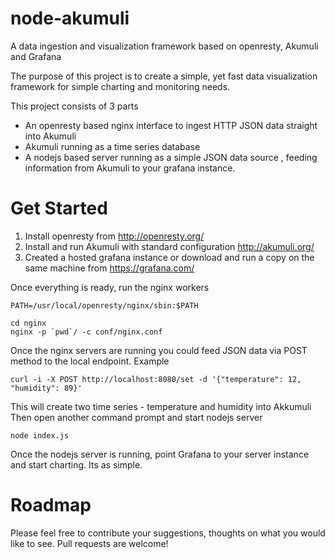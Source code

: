 # node-akumuli
A data ingestion and visualization framework based on openresty, Akumuli and Grafana

The purpose of this project is to create a simple, yet fast data visualization framework for simple charting and monitoring needs. 

This project consists of 3 parts 

- An openresty based nginx interface to ingest HTTP JSON data straight into Akumuli
- Akumuli running as a time series database
- A nodejs based server running as a simple JSON data source , feeding information from Akumuli to your grafana instance.

# Get Started

1. Install openresty from http://openresty.org/
2. Install and run Akumuli with standard configuration http://akumuli.org/
3. Created a hosted grafana instance or download and run a copy on the same machine from https://grafana.com/

Once everything is ready, run the nginx workers

```
PATH=/usr/local/openresty/nginx/sbin:$PATH

cd nginx
nginx -p `pwd`/ -c conf/nginx.conf

```

Once the nginx servers are running you could feed JSON data via POST method to the local endpoint. Example

```
curl -i -X POST http://localhost:8080/set -d '{"temperature": 12, "humidity": 89}'

```
This will create two time series - temperature and humidity into Akkumuli
Then open another command prompt and start nodejs server

```
node index.js

```

Once the nodejs server is running, point Grafana to your server instance and start charting. Its as simple.

# Roadmap

Please feel free to contribute your suggestions, thoughts on what you would like to see. Pull requests are welcome!









